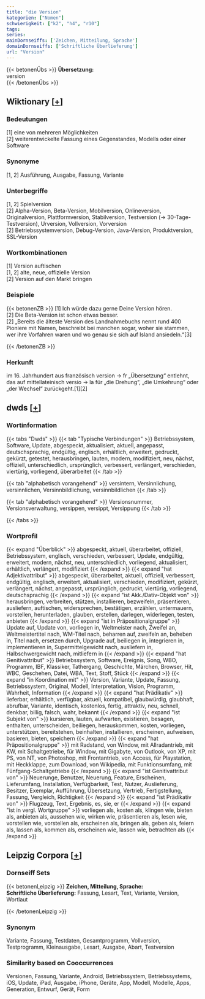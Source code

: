 ```yaml
---
title: "die Version"
kategorien: ["Nomen"]
schwierigkeit: ["k2", "h4", "r10"]
tags:
series:
mainDornseiffs: ['Zeichen, Mitteilung, Sprache']
domainDornseiffs: ['Schriftliche Überlieferung']
url: "Version"
---
```


{{< betonenÜbs >}}
**Übersetzung:**  
version  
{{< /betonenÜbs >}}

## Wiktionary [[+](https://de.wiktionary.org/wiki/Version)]

### Bedeutungen
[1] eine von mehreren Möglichkeiten  
[2] weiterentwickelte Fassung eines Gegenstandes, Modells oder einer Software  

### Synonyme
[1, 2] Ausführung, Ausgabe, Fassung, Variante  

### Unterbegriffe
[1, 2] Spielversion  
[2] Alpha-Version, Beta-Version, Mobilversion, Onlineversion, Originalversion, Plattformversion, Stabilversion, Testversion (→ 30-Tage-Testversion), Urversion, Vollversion, Vorversion  
[2] Betriebssystemversion, Debug-Version, Java-Version, Produktversion, SSL-Version  

### Wortkombinationen
[1] Version auftischen  
[1, 2] alte, neue, offizielle Version  
[2] Version auf den Markt bringen  

### Beispiele
{{< betonenZB >}}
[1] Ich würde dazu gerne Deine Version hören.  
[2] Die Beta-Version ist schon etwas besser.  
[2] „Bereits die älteste Version des Landnahmebuchs nennt rund 400 Pioniere mit Namen, beschreibt bei manchen sogar, woher sie stammen, wer ihre Vorfahren waren und wo genau sie sich auf Island ansiedeln.“[3]  

{{< /betonenZB >}}
### Herkunft
im 16. Jahrhundert aus französisch version → fr „Übersetzung“ entlehnt, das auf mittellateinisch versio → la für „die Drehung“, „die Umkehrung“ oder „der Wechsel“ zurückgeht.[1][2]  



## dwds [[+](https://www.dwds.de/wb/Version)]

### Wortinformation
{{< tabs "Dwds" >}}
{{< tab "Typische Verbindungen" >}}
Betriebssystem, Software, Update, abgespeckt, aktualisiert, aktuell, angepasst, deutschsprachig, endgültig, englisch, erhältlich, erweitert, gedruckt, gekürzt, getestet, herausbringen, lauten, modern, modifiziert, neu, nächst, offiziell, unterschiedlich, ursprünglich, verbessert, verlängert, verschieden, viertürig, vorliegend, überarbeitet
{{< /tab >}}

{{< tab "alphabetisch vorangehend" >}}
versintern, Versinnlichung, versinnlichen, Versinnbildlichung, versinnbildlichen
{{< /tab >}}

{{< tab "alphabetisch vorangehend" >}}
Versionsnummer, Versionsverwaltung, versippen, versippt, Versippung
{{< /tab >}}

{{< /tabs >}}

### Wortprofil
{{< expand "Überblick" >}} abgespeckt, aktuell, überarbeitet, offiziell, Betriebssystem, englisch, verschieden, verbessert, Update, endgültig, erweitert, modern, nächst, neu, unterschiedlich, vorliegend, aktualisiert, erhältlich, verlängert, modifiziert {{< /expand >}}
{{< expand "hat Adjektivattribut" >}} abgespeckt, überarbeitet, aktuell, offiziell, verbessert, endgültig, englisch, erweitert, aktualisiert, verschieden, modifiziert, gekürzt, verlängert, nächst, angepasst, ursprünglich, gedruckt, viertürig, vorliegend, deutschsprachig {{< /expand >}}
{{< expand "ist Akk./Dativ-Objekt von" >}} herausbringen, verbreiten, stützen, installieren, bezweifeln, präsentieren, ausliefern, auftischen, widersprechen, bestätigen, erzählen, untermauern, vorstellen, herunterladen, glauben, erstellen, darlegen, widerlegen, testen, anbieten {{< /expand >}}
{{< expand "ist in Präpositionalgruppe" >}} Update auf, Update von, vorliegen in, Weltmeister nach, Zweifel an, Weltmeistertitel nach, WM-Titel nach, beharren auf, zweifeln an, beheben in, Titel nach, ersetzen durch, Upgrade auf, beiliegen in, integrieren in, implementieren in, Supermittelgewicht nach, ausliefern in, Halbschwergewicht nach, mitliefern in {{< /expand >}}
{{< expand "hat Genitivattribut" >}} Betriebssystem, Software, Ereignis, Song, WBO, Programm, IBF, Klassiker, Tathergang, Geschichte, Märchen, Browser, Hit, WBC, Geschehen, Datei, WBA, Text, Stoff, Stück {{< /expand >}}
{{< expand "in Koordination mit" >}} Version, Variante, Update, Fassung, Betriebssystem, Original, Modell, Interpretation, Vision, Programm, Wahrheit, Information {{< /expand >}}
{{< expand "hat Prädikativ" >}} lieferbar, erhältlich, verfügbar, aktuell, kompatibel, glaubwürdig, glaubhaft, abrufbar, Variante, identisch, kostenlos, fertig, attraktiv, neu, schnell, denkbar, billig, falsch, wahr, bekannt {{< /expand >}}
{{< expand "ist Subjekt von" >}} kursieren, lauten, aufwarten, existieren, besagen, enthalten, unterscheiden, beiliegen, herauskommen, kosten, vorliegen, unterstützen, bereitstehen, beinhalten, installieren, erscheinen, aufweisen, basieren, bieten, speichern {{< /expand >}}
{{< expand "hat Präpositionalgruppe" >}} mit Radstand, von Window, mit Allradantrieb, mit KW, mit Schaltgetriebe, für Window, mit Gigabyte, von Outlook, von XP, mit PS, von NT, von Photoshop, mit Frontantrieb, von Access, für Playstation, mit Heckklappe, zum Download, von Wikipedia, mit Funktionsumfang, mit Fünfgang-Schaltgetriebe {{< /expand >}}
{{< expand "ist Genitivattribut von" >}} Neuerunge, Benutzer, Neuerung, Feature, Erscheinen, Lieferumfang, Installation, Verfügbarkeit, Test, Nutzer, Auslieferung, Besitzer, Exemplar, Aufführung, Übersetzung, Vertrieb, Fertigstellung, Fassung, Vergleich, Richtigkeit {{< /expand >}}
{{< expand "ist Prädikativ von" >}} Flugzeug, Text, Ergebnis, es, sie, er {{< /expand >}}
{{< expand "ist in vergl. Wortgruppe" >}} vorliegen als, kosten als, klingen wie, bieten als, anbieten als, aussehen wie, wirken wie, präsentieren als, lesen wie, vorstellen wie, vorstellen als, erscheinen als, bringen als, geben als, feiern als, lassen als, kommen als, erscheinen wie, lassen wie, betrachten als {{< /expand >}}

## Leipzig Corpora [[+](https://corpora.uni-leipzig.de/en/res?word=Version&corpusId=deu_newscrawl-public_2018)]

### Dornseiff Sets
{{< betonenLeipzig >}}
**Zeichen, Mitteilung, Sprache:**  
**Schriftliche Überlieferung:** Fassung, Lesart, Text, Variante, Version, Wortlaut  

{{< /betonenLeipzig >}}

### Synonym
Variante, Fassung, Testdaten, Gesamtprogramm, Vollversion, Testprogramm, Kleinausgabe, Lesart, Ausgabe, Abart, Testversion


### Similarity based on Cooccurrences
Versionen, Fassung, Variante, Android, Betriebssystem, Betriebssystems, iOS, Update, iPad, Ausgabe, iPhone, Geräte, App, Modell, Modelle, Apps, Generation, Entwurf, Gerät, Form

